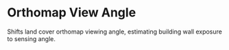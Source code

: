 # Orthomap View Angle
Shifts land cover orthomap viewing angle, estimating building wall exposure to sensing angle.
